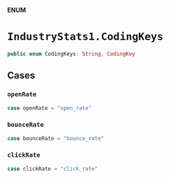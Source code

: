 **ENUM**

# `IndustryStats1.CodingKeys`

```swift
public enum CodingKeys: String, CodingKey
```

## Cases
### `openRate`

```swift
case openRate = "open_rate"
```

### `bounceRate`

```swift
case bounceRate = "bounce_rate"
```

### `clickRate`

```swift
case clickRate = "click_rate"
```
